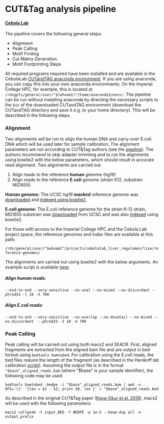 # CUT&Tag analysis pipeline
#### [Cebola Lab](https://www.imperial.ac.uk/metabolism-digestion-reproduction/research/systems-medicine/genetics--genomics/regulatory-genomics-and-metabolic-disease/)

The pipeline covers the following general steps:

- Alignment 
- Peak Calling
- Motif Finding
- Cut Matrix Generation
- Motif Footprinting Steps

All required programs required have been installed and are available in the CebolaLab [CUTandTAG anaconda environment](https://github.com/CebolaLab/CUTandTAG/tree/master/anaconda-env). If you are using anaconda, you can copy this into your own anaconda environments. On the Imperial College HPC, for example, this is located at `/rdsgpfs/general/user/"$(whoami)"/home/anaconda3/envs/`. The pipeline can be run without installing anaconda by directing the necessary scripts to the `bin` of the downloaded CUTandTAG environment (download the CUTandTAG directory and save it e.g. to your home directory). This will be described in the following steps.

### Alignment

Two alignments will be run to align the human DNA and carry-over E.coli DNA which will be used later for sample calibration. The alignment parameters are run according to CUT&Tag authors (see the [pipeline](https://www.protocols.io/view/cut-amp-tag-home-bd26i8he?step=50)). The authors recommend to skip adapter trimming and to run the alignments using bowtie2 with the below parameters, which should result in accurate read alignment. Two alignments are carried out:

1. Align reads to the reference **human** genome (hg19)
2. Align reads to the reference **E.coli** genome (strain K12, substrain MG1655)

**Human genome:** The UCSC hg19 ***masked*** reference genome was [downloaded](http://hgdownload.cse.ucsc.edu/goldenpath/hg19/bigZips/) and [indexed using bowtie2](http://bowtie-bio.sourceforge.net/bowtie2/manual.shtml#indexing-a-reference-genome). 

**E.coli genome:** The E.coli reference genome for the strain K-12 strain, MG1655 substrain was [downloaded](https://www.ncbi.nlm.nih.gov/nuccore/U00096.3?report=fasta) from UCSC and was also [indexed](http://bowtie-bio.sourceforge.net/bowtie2/manual.shtml#indexing-a-reference-genome) using bowtie2. 

For those with access to the Imperial College HPC and the Cebola Lab project space, the reference genomes and index files are available at this path:

`/rds/general/user/"$whoamI"/projects/cebolalab_liver_regulomes/live/reference-genomes/` 

The alignments are carried out using bowtie2 with the below arguments. An example script is available [here](https://github.com/CebolaLab/CUTandTAG/blob/master/alignment.sh).

##### Align human reads:

`--end-to-end --very-sensitive --no-unal --no-mixed --no-discordant --phred33 -l 10 -X 700`

##### Align E.coli reads:

`--end-to-end --very-sensitive --no-overlap --no-dovetail --no-mixed --no-discordant  --phred33 -I 10 -X 700`

### Peak Calling

Peak calling will be carried out using both macs2 and SEACR. First, aligned fragments are extracted from the aligned bam file and are output in bed format using `bedtools bamtobed`. For calibration using the E.coli reads, the bed files require the length of the fragment (as described in the Henikoff lab calibration [script](https://github.com/Henikoff/Cut-and-Run/blob/master/spike_in_calibration.csh)). Assuming the output file is in the format `"$base"_aligned_reads.bam` (where "$base" is your sample identifier), the following code may be used:

`bedtools bamtobed -bedpe -i "$base"_aligned_reads.bam | awk -v OFS='\t' '{len = $3 - $2; print $0, len }' > "$base"_aligned_reads.bed`

As described in the original CUT&Tag paper ([Kaya-Okur et al. 2019](https://www.nature.com/articles/s41467-019-09982-5#data-availability)), macs2 will be used with the following parameters:

`macs2 callpeak -t input_BED -f BEDPE -p 1e-5 --keep-dup all -n output_prefix` 